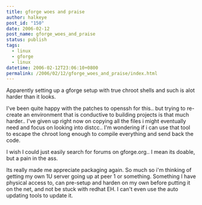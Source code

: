 ```yaml
---
title: gforge woes and praise
author: halkeye
post_id: "150"
date: 2006-02-12
post_name: gforge_woes_and_praise
status: publish
tags:
  - linux
  - gforge
  - linux
datetime: 2006-02-12T23:06:10+0800
permalink: /2006/02/12/gforge_woes_and_praise/index.html
---
```


Apparently setting up a gforge setup with true chroot shells and such is alot harder than it looks.

I've been quite happy with the patches to openssh for this.. but trying to re-create an environment that is conductive to building projects is that much harder.. I've given up right now on copying all the files i might eventually need and focus on looking into distcc.. I'm wondering if i can use that tool to escape the chroot long enough to compile everything and send back the code.

I wish I could just easily search for forums on gforge.org.. I mean its doable, but a pain in the ass.

Its really made me appreciate packaging again. So much so i'm thinking of getting my own 1U server going up at peer 1 or something. Something I have physical access to, can pre-setup and harden on my own before putting it on the net, and not be stuck with redhat EH. I can't even use the auto updating tools to update it.
